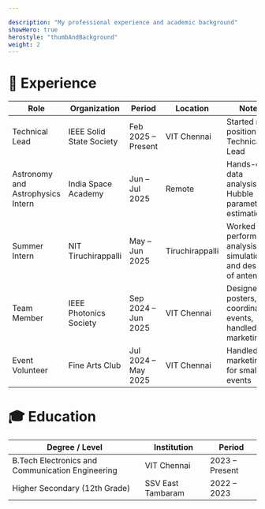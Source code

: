 ```yaml
---

description: "My professional experience and academic background"
showHero: true
herostyle: "thumbAndBackground"
weight: 2
---
```

# 💼 Experience

| Role                              | Organization             | Period              | Location        | Notes                                                              |
| --------------------------------- | ------------------------ | ------------------- | --------------- | ------------------------------------------------------------------ |
| Technical Lead                    | IEEE Solid State Society | Feb 2025 – Present  | VIT Chennai     | Started my position as Technical Lead                              |
| Astronomy and Astrophysics Intern | India Space Academy      | Jun – Jul 2025      | Remote          | Hands-on data analysis and Hubble parameter estimation             |
| Summer Intern                     | NIT Tiruchirappalli      | May – Jun 2025      | Tiruchirappalli | Worked on performance analysis, simulation, and design of antennas |
| Team Member                       | IEEE Photonics Society   | Sep 2024 – Jun 2025 | VIT Chennai     | Designed posters, coordinated events, handled marketing            |
| Event Volunteer                   | Fine Arts Club           | Jul 2024 – May 2025 | VIT Chennai     | Handled marketing for small events                                 |

# 🎓 Education

| Degree / Level                                   | Institution       | Period         |
| ------------------------------------------------ | ----------------- | -------------- |
| B.Tech Electronics and Communication Engineering | VIT Chennai       | 2023 – Present |
| Higher Secondary (12th Grade)                    | SSV East Tambaram | 2022 – 2023    |
